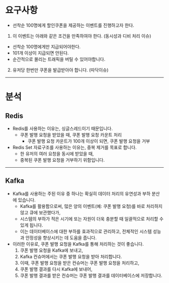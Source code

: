 # 요구사항
- 선착순 100명에게 할인쿠폰을 제공하는 이벤트를 진행하고자 한다.
1. 이 이벤트는 아래와 같은 조건을 만족하여야 한다. (동시성과 디비 처리 이슈)
  - 선착순 100명에게만 지급되어야한다.
  - 101개 이상이 지급되면 안된다.
  - 순간적으로 몰리는 트래픽을 버틸 수 있어야합니다.
2. 유저당 한번만 쿠폰을 발급받아야 합니다. (따닥이슈)

---
# 분석
## Redis
- Redis를 사용하는 이유는, 싱글스레드이기 때문입니다.
  - 쿠폰 발행 요청을 받았을 때, 쿠폰 발행 요청 카운트 처리
    - 쿠폰 발행 요청 카운트가 100개 이상이 되면, 쿠폰 발행 요청을 거부
- Redis Set 자료구조를 사용하는 이유는, 중복 제거를 목표로 합니다.
  - 한 유저의 여러 요청을 동시에 받았을 때, 
  - 중복된 쿠폰 발행 요청을 거부하기 위함입니다.
---
## Kafka
- Kafka를 사용하는 주된 이유 중 하나는 확실히 데이터 처리의 유연성과 부하 분산에 있습니다. 
  - Kafka를 활용함으로써, 많은 양의 이벤트(예: 쿠폰 발행 요청)를 바로 처리하지 않고 큐에 보관했다가, 
  - 시스템의 부하가 적은 시기에 또는 자원이 더욱 충분할 때 일괄적으로 처리할 수 있게 됩니다. 
  - 이는 데이터베이스에 대한 부하를 효과적으로 관리하고, 전체적인 시스템 성능과 안정성을 향상시키는 데 도움을 줍니다.
- 이러한 이유로, 쿠폰 발행 요청을 Kafka를 통해 처리하는 것이 좋습니다. 
  1. 쿠폰 발행 요청을 Kafka에 보내고, 
  2. Kafka 컨슈머에서는 쿠폰 발행 요청을 받아 처리합니다. 
  3. 이때, 쿠폰 발행 요청을 받은 컨슈머는 쿠폰 발행 요청을 처리하고, 
  4. 쿠폰 발행 결과를 다시 Kafka에 보내어, 
  5. 쿠폰 발행 결과를 받은 컨슈머는 쿠폰 발행 결과를 데이터베이스에 저장합니다.
